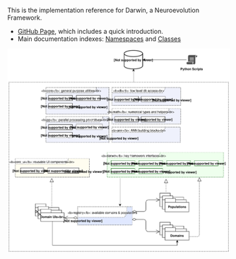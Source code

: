 
This is the implementation reference for Darwin, a Neuroevolution Framework.

- [GitHub Page](https://github.com/tlemo/darwin), which includes a quick introduction.
- Main documentation indexes: [Namespaces](namespaces.html) and [Classes](annotated.html)

![Darwin Architecture Overview](images/darwin_architecture.svg)
